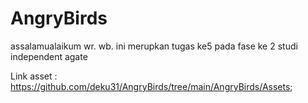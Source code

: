 # AngryBirds
assalamualaikum wr. wb.
ini merupkan tugas ke5 pada fase ke 2 studi independent agate

Link asset : https://github.com/deku31/AngryBirds/tree/main/AngryBirds/Assets;
